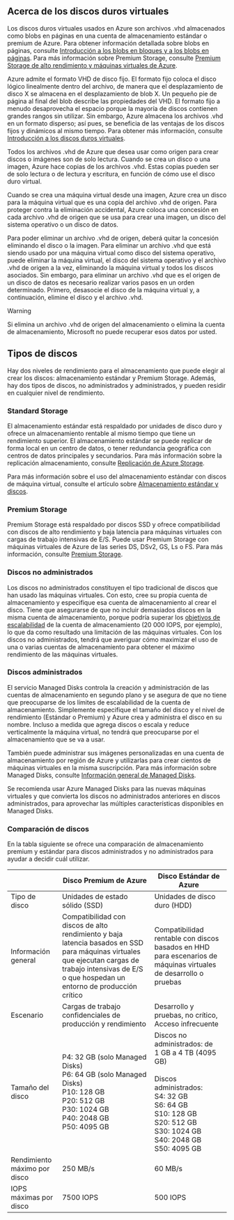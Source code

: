 
<a id="about-vhds" class="xliff"></a>

## Acerca de los discos duros virtuales

Los discos duros virtuales usados en Azure son archivos .vhd almacenados como blobs en páginas en una cuenta de almacenamiento estándar o premium de Azure. Para obtener información detallada sobre blobs en páginas, consulte [Introducción a los blobs en bloques y a los blobs en páginas](/rest/api/storageservices/Understanding-Block-Blobs--Append-Blobs--and-Page-Blobs/). Para más información sobre Premium Storage, consulte [Premium Storage de alto rendimiento y máquinas virtuales de Azure](../articles/storage/storage-premium-storage.md).

Azure admite el formato VHD de disco fijo. El formato fijo coloca el disco lógico linealmente dentro del archivo, de manera que el desplazamiento de disco X se almacena en el desplazamiento de blob X. Un pequeño pie de página al final del blob describe las propiedades del VHD. El formato fijo a menudo desaprovecha el espacio porque la mayoría de discos contienen grandes rangos sin utilizar. Sin embargo, Azure almacena los archivos .vhd en un formato disperso; así pues, se beneficia de las ventajas de los discos fijos y dinámicos al mismo tiempo. Para obtener más información, consulte [Introducción a los discos duros virtuales](https://technet.microsoft.com/library/dd979539.aspx).

Todos los archivos .vhd de Azure que desea usar como origen para crear discos o imágenes son de solo lectura. Cuando se crea un disco o una imagen, Azure hace copias de los archivos .vhd. Estas copias pueden ser de solo lectura o de lectura y escritura, en función de cómo use el disco duro virtual.

Cuando se crea una máquina virtual desde una imagen, Azure crea un disco para la máquina virtual que es una copia del archivo .vhd de origen. Para proteger contra la eliminación accidental, Azure coloca una concesión en cada archivo .vhd de origen que se usa para crear una imagen, un disco del sistema operativo o un disco de datos.

Para poder eliminar un archivo .vhd de origen, deberá quitar la concesión eliminando el disco o la imagen. Para eliminar un archivo .vhd que está siendo usado por una máquina virtual como disco del sistema operativo, puede eliminar la máquina virtual, el disco del sistema operativo y el archivo .vhd de origen a la vez, eliminando la máquina virtual y todos los discos asociados. Sin embargo, para eliminar un archivo .vhd que es el origen de un disco de datos es necesario realizar varios pasos en un orden determinado. Primero, desasocie el disco de la máquina virtual y, a continuación, elimine el disco y el archivo .vhd.

> [!WARNING]
> Si elimina un archivo .vhd de origen del almacenamiento o elimina la cuenta de almacenamiento, Microsoft no puede recuperar esos datos por usted.
> 

<a id="types-of-disks" class="xliff"></a>

## Tipos de discos 

Hay dos niveles de rendimiento para el almacenamiento que puede elegir al crear los discos: almacenamiento estándar y Premium Storage. Además, hay dos tipos de discos, no administrados y administrados, y pueden residir en cualquier nivel de rendimiento.  

<a id="standard-storage" class="xliff"></a>

### Standard Storage 

El almacenamiento estándar está respaldado por unidades de disco duro y ofrece un almacenamiento rentable al mismo tiempo que tiene un rendimiento superior. El almacenamiento estándar se puede replicar de forma local en un centro de datos, o tener redundancia geográfica con centros de datos principales y secundarios. Para más información sobre la replicación almacenamiento, consulte [Replicación de Azure Storage](../articles/storage/storage-redundancy.md). 

Para más información sobre el uso del almacenamiento estándar con discos de máquina virtual, consulte el artículo sobre [Almacenamiento estándar y discos](../articles/storage/storage-standard-storage.md).

<a id="premium-storage" class="xliff"></a>

### Premium Storage 

Premium Storage está respaldado por discos SSD y ofrece compatibilidad con discos de alto rendimiento y baja latencia para máquinas virtuales con cargas de trabajo intensivas de E/S. Puede usar Premium Storage con máquinas virtuales de Azure de las series DS, DSv2, GS, Ls o FS. Para más información, consulte [Premium Storage](../articles/storage/storage-premium-storage.md).

<a id="unmanaged-disks" class="xliff"></a>

### Discos no administrados

Los discos no administrados constituyen el tipo tradicional de discos que han usado las máquinas virtuales. Con esto, cree su propia cuenta de almacenamiento y especifique esa cuenta de almacenamiento al crear el disco. Tiene que asegurarse de que no incluir demasiados discos en la misma cuenta de almacenamiento, porque podría superar los [objetivos de escalabilidad](../articles/storage/storage-scalability-targets.md) de la cuenta de almacenamiento (20 000 IOPS, por ejemplo), lo que da como resultado una limitación de las máquinas virtuales. Con los discos no administrados, tendrá que averiguar cómo maximizar el uso de una o varias cuentas de almacenamiento para obtener el máximo rendimiento de las máquinas virtuales.

<a id="managed-disks" class="xliff"></a>

### Discos administrados 

El servicio Managed Disks controla la creación y administración de las cuentas de almacenamiento en segundo plano y se asegura de que no tiene que preocuparse de los límites de escalabilidad de la cuenta de almacenamiento. Simplemente especifique el tamaño del disco y el nivel de rendimiento (Estándar o Premium) y Azure crea y administra el disco en su nombre. Incluso a medida que agrega discos o escala y reduce verticalmente la máquina virtual, no tendrá que preocuparse por el almacenamiento que se va a usar. 

También puede administrar sus imágenes personalizadas en una cuenta de almacenamiento por región de Azure y utilizarlas para crear cientos de máquinas virtuales en la misma suscripción. Para más información sobre Managed Disks, consulte [Información general de Managed Disks](../articles/storage/storage-managed-disks-overview.md).

Se recomienda usar Azure Managed Disks para las nuevas máquinas virtuales y que convierta los discos no administrados anteriores en discos administrados, para aprovechar las múltiples características disponibles en Managed Disks.

<a id="disk-comparison" class="xliff"></a>

### Comparación de discos

En la tabla siguiente se ofrece una comparación de almacenamiento premium y estándar para discos administrados y no administrados para ayudar a decidir cuál utilizar.

|    | Disco Premium de Azure | Disco Estándar de Azure |
|--- | ------------------ | ------------------- |
| Tipo de disco | Unidades de estado sólido (SSD) | Unidades de disco duro (HDD)  |
| Información general  | Compatibilidad con discos de alto rendimiento y baja latencia basados en SSD para máquinas virtuales que ejecutan cargas de trabajo intensivas de E/S o que hospedan un entorno de producción crítico | Compatibilidad rentable con discos basados en HHD para escenarios de máquinas virtuales de desarrollo o pruebas |
| Escenario  | Cargas de trabajo confidenciales de producción y rendimiento | Desarrollo y pruebas, no crítico, <br>Acceso infrecuente |
| Tamaño del disco | P4: 32 GB (solo Managed Disks)<br>P6: 64 GB (solo Managed Disks)<br>P10: 128 GB<br>P20: 512 GB<br>P30: 1024 GB<br>P40: 2048 GB<br>P50: 4095 GB | Discos no administrados: de 1 GB a 4 TB (4095 GB) <br><br>Discos administrados:<br> S4: 32 GB <br>S6: 64 GB <br>S10: 128 GB <br>S20: 512 GB <br>S30: 1024 GB <br>S40: 2048 GB<br>S50: 4095 GB| 
| Rendimiento máximo por disco | 250 MB/s | 60 MB/s | 
| IOPS máximas por disco | 7500 IOPS | 500 IOPS | 

